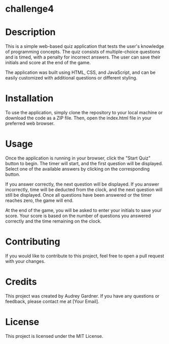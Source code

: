 # challenge4
# Description
This is a simple web-based quiz application that tests the user's knowledge of programming concepts. The quiz consists of multiple-choice questions and is timed, with a penalty for incorrect answers. The user can save their initials and score at the end of the game.

The application was built using HTML, CSS, and JavaScript, and can be easily customized with additional questions or different styling.

# Installation
To use the application, simply clone the repository to your local machine or download the code as a ZIP file. Then, open the index.html file in your preferred web browser.

# Usage
Once the application is running in your browser, click the "Start Quiz" button to begin. The timer will start, and the first question will be displayed. Select one of the available answers by clicking on the corresponding button.

If you answer correctly, the next question will be displayed. If you answer incorrectly, time will be deducted from the clock, and the next question will still be displayed. Once all questions have been answered or the timer reaches zero, the game will end.

At the end of the game, you will be asked to enter your initials to save your score. Your score is based on the number of questions you answered correctly and the time remaining on the clock.

# Contributing
If you would like to contribute to this project, feel free to open a pull request with your changes.

# Credits
This project was created by Audrey Gardner. If you have any questions or feedback, please contact me at [Your Email].

# License
This project is licensed under the MIT License.
